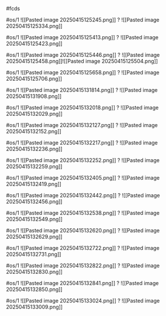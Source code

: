 
#fcds

#os/1
![[Pasted image 20250415125245.png]]
?
![[Pasted image 20250415125334.png]]

#os/1
![[Pasted image 20250415125413.png]]
?
![[Pasted image 20250415125423.png]]


#os/1
![[Pasted image 20250415125446.png]]
?
![[Pasted image 20250415125458.png]]![[Pasted image 20250415125504.png]]


#os/1
![[Pasted image 20250415125658.png]]
?
![[Pasted image 20250415125706.png]]

 
#os/1
![[Pasted image 20250415131814.png]]
?
![[Pasted image 20250415131908.png]]

#os/1
![[Pasted image 20250415132018.png]]
?
![[Pasted image 20250415132029.png]]

#os/1
![[Pasted image 20250415132127.png]]
?
![[Pasted image 20250415132152.png]]

#os/1
![[Pasted image 20250415132217.png]]
?
![[Pasted image 20250415132236.png]]

#os/1
![[Pasted image 20250415132252.png]]
?
![[Pasted image 20250415132259.png]]

#os/1 
![[Pasted image 20250415132405.png]]
?
![[Pasted image 20250415132419.png]]

#os/1 
![[Pasted image 20250415132442.png]]
?
![[Pasted image 20250415132456.png]]

#os/1 
![[Pasted image 20250415132538.png]]
?
![[Pasted image 20250415132549.png]]

#os/1 
![[Pasted image 20250415132620.png]]
?
![[Pasted image 20250415132629.png]]

#os/1 
![[Pasted image 20250415132722.png]]
?
![[Pasted image 20250415132731.png]]

#os/1 
![[Pasted image 20250415132822.png]]
?
![[Pasted image 20250415132830.png]]

#os/1 
![[Pasted image 20250415132841.png]]
?
![[Pasted image 20250415132850.png]]

#os/1 
![[Pasted image 20250415133024.png]]
?
![[Pasted image 20250415133009.png]]